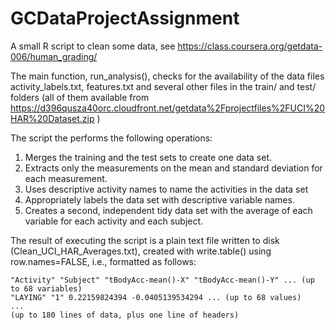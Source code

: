 GCDataProjectAssignment
=======================

A small R script to clean some data, see https://class.coursera.org/getdata-006/human_grading/

The main function, run_analysis(), checks for the availability of the data files activity_labels.txt, features.txt and several other files in the train/ and test/ folders (all of them available from https://d396qusza40orc.cloudfront.net/getdata%2Fprojectfiles%2FUCI%20HAR%20Dataset.zip )

The script the performs the following operations:

1. Merges the training and the test sets to create one data set.
2. Extracts only the measurements on the mean and standard deviation for each measurement. 
3. Uses descriptive activity names to name the activities in the data set
4. Appropriately labels the data set with descriptive variable names. 
5. Creates a second, independent tidy data set with the average of each variable for each activity and each subject. 

The result of executing the script is a plain text file written to disk (Clean_UCI_HAR_Averages.txt), created with write.table() using row.names=FALSE, i.e., formatted as follows:

```
"Activity" "Subject" "tBodyAcc-mean()-X" "tBodyAcc-mean()-Y" ... (up to 68 variables)
"LAYING" "1" 0.22159824394 -0.0405139534294 ... (up to 68 values)
... 
(up to 180 lines of data, plus one line of headers)
```
